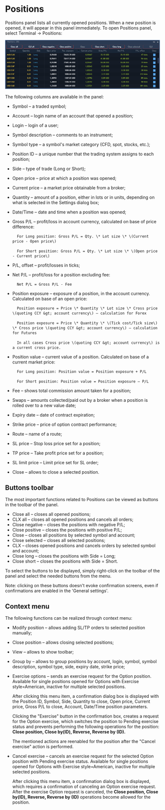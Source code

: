 # Positions

Positions panel lists all currently opened positions. When a new position is opened, it will appear in this panel immediately. To open Positions panel, select Terminal -&gt; Positions:

![](../../.gitbook/assets/1%20%2865%29.png)

The following columns are available in the panel:

* Symbol – a traded symbol;
* Account – login name of an account that opened a position;
* Login – login of a user;
* Symbol description – comments to an instrument;
* Symbol type – a symbol's market category \(CFD, spot, stocks, etc.\);
* Position ID – a unique number that the trading system assigns to each position;
* Side – type of trade \(Long or Short\);
* Open price – price at which a position was opened;
* Current price – a market price obtainable from a broker;
* Quantity – amount of a position, either in lots or in units, depending on what is selected in the Settings dialog box;
* Date/Time – date and time when a position was opened;
* Gross P/L – profit/loss in account currency, calculated on base of price difference:

  ```text
    For Long position: Gross P/L = Qty. \* Lot size \* \(Current price - Open price\)

    For Short position: Gross P/L = Qty. \* Lot size \* \(Open price - Current price\)
  ```

* P/L, offset – profit/losses in ticks;
* Net P/L – profit/loss for a position excluding fee:

  ```text
    Net P/L = Gross P/L - Fee
  ```

* Position exposure – exposure of a position, in the account currency. Calculated on base of an open price:

  ```text
    Position exposure = Price \* Quantity \* Lot size \* Cross price \(quoting CCY &gt; account currency\) – calculation for Forex

    Position exposure = Price \* Quantity \* \(Tick cost/Tick size\) \* Cross price \(quoting CCY &gt; account currency\) – calculation for Futures

    In all cases Cross price \(quoting CCY &gt; account currency\) is a current cross price.
  ```

* Position value – current value of a position. Calculated on base of a current market price:

  ```text
    For Long position: Position value = Position exposure + P/L

    For Short position: Position value = Position exposure – P/L
  ```

* Fee – shows total commission amount taken for a position;
* Swaps – amounts collected/paid out by a broker when a position is rolled over to a new value date;
* Expiry date – date of contract expiration;
* Strike price – price of option contract performance;
* Route – name of a route;
* SL price – Stop loss price set for a position;
* TP price – Take profit price set for a position;
* SL limit price – Limit price set for SL order;
* Close – allows to close a selected position.

## **Buttons toolbar**

The most important functions related to Positions can be viewed as buttons in the toolbar of the panel.

* Close all – closes all opened positions;
* CLX all – closes all opened positions and cancels all orders;
* Close negative – closes the positions with negative P/L;
* Close positive – closes the positions with positive P/L;
* Close – closes all positions by selected symbol and account;
* Close selected – closes all selected positions;
* CLX – closes opened positions and cancels orders by selected symbol and account;
* Close long – closes the positions with Side = Long;
* Close short – closes the positions with Side = Short.

To select the buttons to be displayed, simply right-click on the toolbar of the panel and select the needed buttons from the menu.

Note: clicking on these buttons doesn't evoke confirmation screens, even if confirmations are enabled in the 'General settings'.

## **Context menu**

The following functions can be realized through context menu:

* Modify position – allows adding SL/TP orders to selected position manually;
* Close position – allows closing selected positions;
* View – allows to show toolbar;
* Group by – allows to group positions by account, login, symbol, symbol description, symbol type, side, expiry date, strike price;
* Exercise options – sends an exercise request for the Option position. Available for single positions opened for Options with Exercise style=American, inactive for multiple selected positions.

  After clicking this menu item, a confirmation dialog box is displayed with the Position ID, Symbol, Side, Quantity to close, Open price, Current price, Gross P/L to close, Account, Date/Time position parameters.

  Clicking the "Exercise" button in the confirmation box, creates a request for the Option exercise, which switches the position to Pending exercise status and prevents performing the following operations for the position: **Close position, Close by\(ID\), Reverse, Reverse by \(ID\).**

  The mentioned actions are reenabled for the position after the "Cancel exercise" action is performed.

* Cancel exercise – cancels an exercise request for the selected Option position with Pending exercise status. Available for single positions opened for Options with Exercise style=American, inactive for multiple selected positions.

  After clicking this menu item, a confirmation dialog box is displayed, which requires a confirmation of canceling an Option exercise request. After the exercise Option request is canceled, the **Close position, Close by\(ID\), Reverse, Reverse by \(ID\)** operations become allowed for the position.

